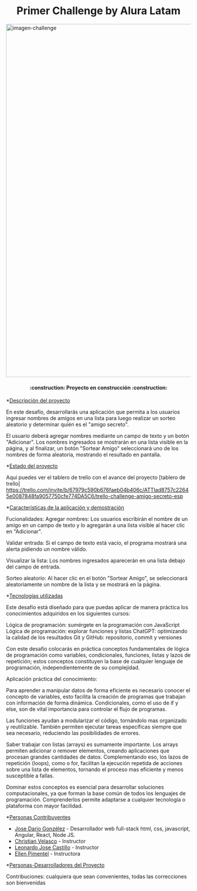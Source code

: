 <h1 align="center"> Primer Challenge by Alura Latam </h1>

<img width="960" alt="imagen-challenge" src="https://github.com/user-attachments/assets/d3d9ff9b-ce7a-443e-b33a-edd4fddee471" />

<h4 align="center">
:construction: Proyecto en construcción :construction:
</h4>

*[Descripción del proyecto](#descripción-del-proyecto)

En este desafío, desarrollarás una aplicación que permita a los usuarios ingresar nombres de amigos en una lista para luego realizar un sorteo aleatorio y determinar quién es el "amigo secreto".

El usuario deberá agregar nombres mediante un campo de texto y un botón "Adicionar". Los nombres ingresados se mostrarán en una lista visible en la página, y al finalizar, un botón "Sortear Amigo" seleccionará uno de los nombres de forma aleatoria, mostrando el resultado en pantalla.

*[Estado del proyecto](#Estado-del-proyecto)

Aquí puedes ver el tablero de trello con el avance del proyecto
[tablero de trello] https://trello.com/invite/b/67979c590b676faeb04b406c/ATTIad8757c22645e0087848fa9057750cfe774DA5C6/trello-challenge-amigo-secreto-esp

*[Características de la aplicación y demostración](#Características-de-la-aplicación-y-demostración)

Fucionalidades:
Agregar nombres: Los usuarios escribirán el nombre de un amigo en un campo de texto y lo agregarán a una lista visible al hacer clic en "Adicionar".

Validar entrada: Si el campo de texto está vacío, el programa mostrará una alerta pidiendo un nombre válido.

Visualizar la lista: Los nombres ingresados aparecerán en una lista debajo del campo de entrada.

Sorteo aleatorio: Al hacer clic en el botón "Sortear Amigo", se seleccionará aleatoriamente un nombre de la lista y se mostrará en la página.

*[Tecnologías utilizadas](#tecnologías-utilizadas)

Este desafío está diseñado para que puedas aplicar de manera práctica los conocimientos adquiridos en los siguientes cursos:

Lógica de programación: sumérgete en la programación con JavaScript
Lógica de programación: explorar funciones y listas
ChatGPT: optimizando la calidad de los resultados
Git y GitHub: repositorio, commit y versiones

Con este desafío colocarás en práctica conceptos fundamentales de lógica de programación como variables, condicionales, funciones, listas y lazos de repetición; estos conceptos constituyen la base de cualquier lenguaje de programación, independientemente de su complejidad.

Aplicación práctica del conocimiento:

Para aprender a manipular datos de forma eficiente es necesario conocer el concepto de variables, esto facilita la creación de programas que trabajan con información de forma dinámica. Condicionales, como el uso de if y else, son de vital importancia para controlar el flujo de programas.

Las funciones ayudan a modularizar el código, tornándolo mas organizado y reutilizable. También permiten ejecutar tareas específicas siempre que sea necesario, reduciendo las posibilidades de errores.

Saber trabajar con listas (arrays) es sumamente importante. Los arrays permiten adicionar o remover elementos, creando aplicaciones que procesan grandes cantidades de datos. Complementando eso, los lazos de repetición (loops), como o for, facilitan la ejecución repetida de acciones sobre una lista de elementos, tornando el proceso mas eficiente y menos susceptible a fallas.

Dominar estos conceptos es esencial para desarrollar soluciones computacionales, ya que forman la base común de todos los lenguajes de programación. Comprenderlos permite adaptarse a cualquier tecnología o plataforma con mayor facilidad.

*[Personas Contribuyentes](#personas-contribuyentes)

- [Jose Dario Gonzélez](https://github.com/JoseDarioGonzalezCha) - Desarrollador web full-stack html, css, javascript, Angular, React, Node JS.
- [Christian Velasco](https://github.com/christianpva) - Instructor
- [Leonardo Jose Castillo](https://github.com/ljcl79) - Instructor
- [Ellen Pimentel](https://github.com/Ellen-code) - Instructora

*[Personas-Desarrolladores del Proyecto](#personas-desarrolladores)

Contribuciones: cualquiera que sean convenientes, todas las correcciones son bienvenidas
